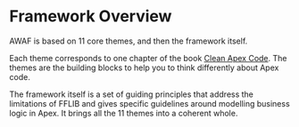 # Framework Overview

AWAF is based on 11 core themes, and then the framework itself. 

Each theme corresponds to one chapter of the book [Clean Apex Code](https://books.google.ie/books/about/Clean_Apex_Code.html?id=4yEc0QEACAAJ&source=kp_book_description&redir_esc=y). The themes are the building blocks to help you to think differently about Apex code. 

The framework itself is a set of guiding principles that address the limitations of FFLIB and gives specific guidelines around modelling business logic in Apex. It brings all the 11 themes into a coherent whole.
